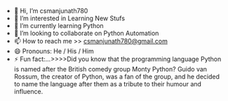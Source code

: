 - 👋 Hi, I’m csmanjunath780
- 👀 I’m interested in Learning New Stufs
- 🌱 I’m currently learning Python
- 💞️ I’m looking to collaborate on Python Automation
- 📫 How to reach me >> csmanjunath780@gmail.com
- 😄 Pronouns: He / His / Him
- ⚡ Fun fact:...>>>>Did you know that the programming language Python is named after the British comedy group Monty Python? Guido van Rossum, the creator of Python, was a fan of the group, and he decided to name the language after them as a tribute to their humour and influence.

<!---
csmanjunath780/csmanjunath780 is a ✨ special ✨ repository because its `README.md` (this file) appears on your GitHub profile.
You can click the Preview link to take a look at your changes.
--->
